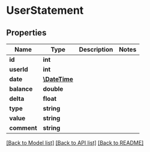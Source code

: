 # UserStatement

## Properties
Name | Type | Description | Notes
------------ | ------------- | ------------- | -------------
**id** | **int** |  | 
**userId** | **int** |  | 
**date** | [**\DateTime**](\DateTime.md) |  | 
**balance** | **double** |  | 
**delta** | **float** |  | 
**type** | **string** |  | 
**value** | **string** |  | 
**comment** | **string** |  | 

[[Back to Model list]](../README.md#documentation-for-models) [[Back to API list]](../README.md#documentation-for-api-endpoints) [[Back to README]](../README.md)


